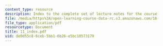 ```yaml
---
content_type: resource
description: Index to the complete set of lecture notes for the course.
file: /media/https%3A/open-learning-course-data-rc.s3.amazonaws.com/16-050-thermal-energy-fall-2002/de0d55c86ceb5bb16b26e5bc10573179_11_index.pdf
file_type: application/pdf
resourcetype: Document
title: 11_index.pdf
uid: de0d55c8-6ceb-5bb1-6b26-e5bc10573179
---
```

